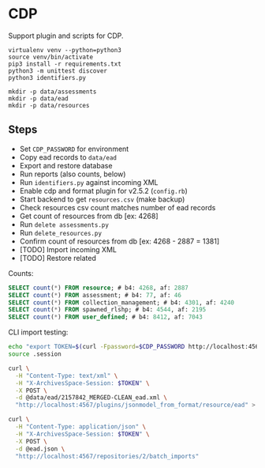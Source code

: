 # CDP

Support plugin and scripts for CDP.

```
virtualenv venv --python=python3
source venv/bin/activate
pip3 install -r requirements.txt
python3 -m unittest discover
python3 identifiers.py

mkdir -p data/assessments
mkdir -p data/ead
mkdir -p data/resources
```

## Steps

- Set `CDP_PASSWORD` for environment
- Copy ead records to `data/ead`
- Export and restore database
- Run reports (also counts, below)
- Run `identifiers.py` against incoming XML
- Enable cdp and format plugin for v2.5.2 (`config.rb`)
- Start backend to get `resources.csv` (make backup)
- Check resources csv count matches number of ead records
- Get count of resources from db [ex: 4268]
- Run `delete assessments.py`
- Run `delete_resources.py`
- Confirm count of resources from db [ex: 4268 - 2887 = 1381]
- [TODO] Import incoming XML
- [TODO] Restore related

Counts:

```sql
SELECT count(*) FROM resource; # b4: 4268, af: 2887
SELECT count(*) FROM assessment; # b4: 77, af: 46
SELECT count(*) FROM collection_management; # b4: 4301, af: 4240
SELECT count(*) FROM spawned_rlshp; # b4: 4544, af: 2195
SELECT count(*) FROM user_defined; # b4: 8412, af: 7043
```

CLI import testing:

```bash
echo "export TOKEN=$(curl -Fpassword=$CDP_PASSWORD http://localhost:4567/users/admin/login | jq '.session')" > .session
source .session

curl \
  -H "Content-Type: text/xml" \
  -H "X-ArchivesSpace-Session: $TOKEN" \
  -X POST \
  -d @data/ead/2157842_MERGED-CLEAN_ead.xml \
  "http://localhost:4567/plugins/jsonmodel_from_format/resource/ead" > ead.json

curl \
  -H "Content-Type: application/json" \
  -H "X-ArchivesSpace-Session: $TOKEN" \
  -X POST \
  -d @ead.json \
  "http://localhost:4567/repositories/2/batch_imports"
```
